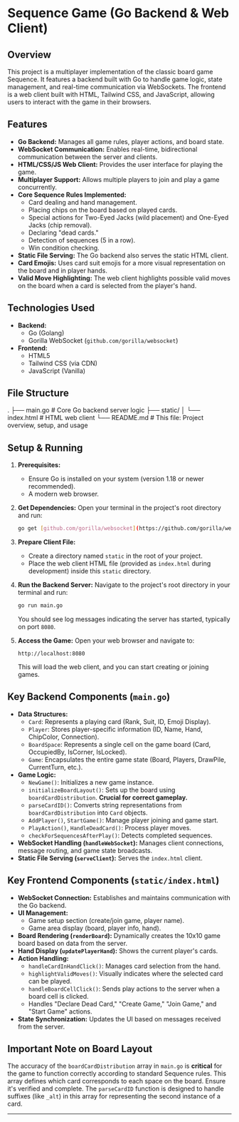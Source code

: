 # Sequence Game (Go Backend & Web Client)

## Overview

This project is a multiplayer implementation of the classic board game Sequence. It features a backend built with Go to handle game logic, state management, and real-time communication via WebSockets. The frontend is a web client built with HTML, Tailwind CSS, and JavaScript, allowing users to interact with the game in their browsers.

## Features

* **Go Backend:** Manages all game rules, player actions, and board state.
* **WebSocket Communication:** Enables real-time, bidirectional communication between the server and clients.
* **HTML/CSS/JS Web Client:** Provides the user interface for playing the game.
* **Multiplayer Support:** Allows multiple players to join and play a game concurrently.
* **Core Sequence Rules Implemented:**
    * Card dealing and hand management.
    * Placing chips on the board based on played cards.
    * Special actions for Two-Eyed Jacks (wild placement) and One-Eyed Jacks (chip removal).
    * Declaring "dead cards."
    * Detection of sequences (5 in a row).
    * Win condition checking.
* **Static File Serving:** The Go backend also serves the static HTML client.
* **Card Emojis:** Uses card suit emojis for a more visual representation on the board and in player hands.
* **Valid Move Highlighting:** The web client highlights possible valid moves on the board when a card is selected from the player's hand.

## Technologies Used

* **Backend:**
    * Go (Golang)
    * Gorilla WebSocket (`github.com/gorilla/websocket`)
* **Frontend:**
    * HTML5
    * Tailwind CSS (via CDN)
    * JavaScript (Vanilla)

## File Structure


.
├── main.go             # Core Go backend server logic
├── static/
│   └── index.html      # HTML web client
└── README.md           # This file: Project overview, setup, and usage


## Setup & Running

1.  **Prerequisites:**
    * Ensure Go is installed on your system (version 1.18 or newer recommended).
    * A modern web browser.

2.  **Get Dependencies:**
    Open your terminal in the project's root directory and run:
    ```bash
    go get [github.com/gorilla/websocket](https://github.com/gorilla/websocket)
    ```

3.  **Prepare Client File:**
    * Create a directory named `static` in the root of your project.
    * Place the web client HTML file (provided as `index.html` during development) inside this `static` directory.

4.  **Run the Backend Server:**
    Navigate to the project's root directory in your terminal and run:
    ```bash
    go run main.go
    ```
    You should see log messages indicating the server has started, typically on port `8080`.

5.  **Access the Game:**
    Open your web browser and navigate to:
    ```
    http://localhost:8080
    ```
    This will load the web client, and you can start creating or joining games.

## Key Backend Components (`main.go`)

* **Data Structures:**
    * `Card`: Represents a playing card (Rank, Suit, ID, Emoji Display).
    * `Player`: Stores player-specific information (ID, Name, Hand, ChipColor, Connection).
    * `BoardSpace`: Represents a single cell on the game board (Card, OccupiedBy, IsCorner, IsLocked).
    * `Game`: Encapsulates the entire game state (Board, Players, DrawPile, CurrentTurn, etc.).
* **Game Logic:**
    * `NewGame()`: Initializes a new game instance.
    * `initializeBoardLayout()`: Sets up the board using `boardCardDistribution`. **Crucial for correct gameplay.**
    * `parseCardID()`: Converts string representations from `boardCardDistribution` into `Card` objects.
    * `AddPlayer()`, `StartGame()`: Manage player joining and game start.
    * `PlayAction()`, `HandleDeadCard()`: Process player moves.
    * `checkForSequencesAfterPlay()`: Detects completed sequences.
* **WebSocket Handling (`handleWebSocket`):** Manages client connections, message routing, and game state broadcasts.
* **Static File Serving (`serveClient`):** Serves the `index.html` client.

## Key Frontend Components (`static/index.html`)

* **WebSocket Connection:** Establishes and maintains communication with the Go backend.
* **UI Management:**
    * Game setup section (create/join game, player name).
    * Game area display (board, player info, hand).
* **Board Rendering (`renderBoard`):** Dynamically creates the 10x10 game board based on data from the server.
* **Hand Display (`updatePlayerHand`):** Shows the current player's cards.
* **Action Handling:**
    * `handleCardInHandClick()`: Manages card selection from the hand.
    * `highlightValidMoves()`: Visually indicates where the selected card can be played.
    * `handleBoardCellClick()`: Sends play actions to the server when a board cell is clicked.
    * Handles "Declare Dead Card," "Create Game," "Join Game," and "Start Game" actions.
* **State Synchronization:** Updates the UI based on messages received from the server.

## Important Note on Board Layout

The accuracy of the `boardCardDistribution` array in `main.go` is **critical** for the game to function correctly according to standard Sequence rules. This array defines which card corresponds to each space on the board. Ensure it's verified and complete. The `parseCardID` function is designed to handle suffixes (like `_alt`) in this array for representing the second instance of a card.

---


